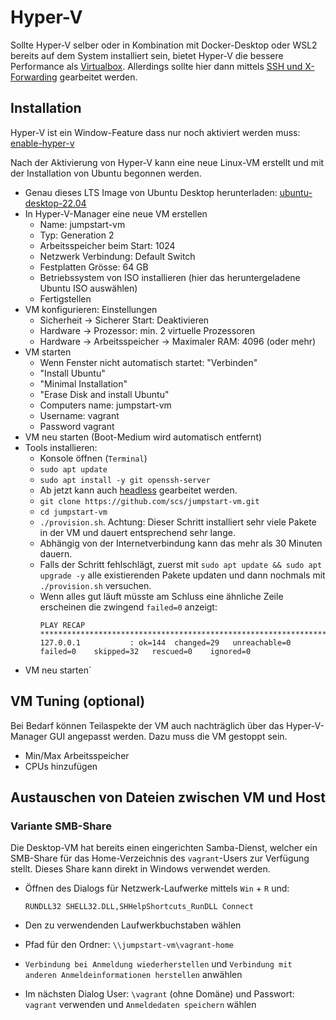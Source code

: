 Hyper-V
=======

Sollte Hyper-V selber oder in Kombination mit Docker-Desktop oder WSL2 bereits auf dem System installiert sein,
bietet Hyper-V die bessere Performance als [Virtualbox](./virtualbox.md).
Allerdings sollte hier dann mittels [SSH und X-Forwarding](./headless.md) gearbeitet werden.


Installation
------------

Hyper-V ist ein Window-Feature dass nur noch aktiviert werden muss:
[enable-hyper-v](https://docs.microsoft.com/en-us/virtualization/hyper-v-on-windows/quick-start/enable-hyper-v)

Nach der Aktivierung von Hyper-V kann eine neue Linux-VM erstellt
und mit der Installation von Ubuntu begonnen werden.

* Genau dieses LTS Image von Ubuntu Desktop herunterladen: [ubuntu-desktop-22.04](https://ubuntu.com/download/desktop)
* In Hyper-V-Manager eine neue VM erstellen
  * Name: jumpstart-vm
  * Typ: Generation 2
  * Arbeitsspeicher beim Start: 1024
  * Netzwerk Verbindung: Default Switch
  * Festplatten Grösse: 64 GB
  * Betriebssystem von ISO installieren (hier das heruntergeladene Ubuntu ISO auswählen)
  * Fertigstellen
* VM konfigurieren: Einstellungen
  * Sicherheit -> Sicherer Start: Deaktivieren
  * Hardware -> Prozessor: min. 2 virtuelle Prozessoren
  * Hardware -> Arbeitsspeicher -> Maximaler RAM: 4096 (oder mehr)
* VM starten
  * Wenn Fenster nicht automatisch startet: "Verbinden"
  * "Install Ubuntu"
  * "Minimal Installation"
  * "Erase Disk and install Ubuntu"
  * Computers name: jumpstart-vm
  * Username: vagrant
  * Password vagrant
* VM neu starten (Boot-Medium wird automatisch entfernt)
* Tools installieren:
  * Konsole öffnen (`Terminal`)
  * `sudo apt update`
  * `sudo apt install -y git openssh-server`
  * Ab jetzt kann auch [headless](./headless.md) gearbeitet werden.
  * `git clone https://github.com/scs/jumpstart-vm.git`
  * `cd jumpstart-vm`
  * `./provision.sh`. Achtung: Dieser Schritt installiert sehr viele Pakete in der VM
    und dauert entsprechend sehr lange.
  * Abhängig von der Internetverbindung kann das mehr als 30 Minuten dauern.
  * Falls der Schritt fehlschlägt,
    zuerst mit `sudo apt update && sudo apt upgrade -y` alle existierenden Pakete updaten
    und dann nochmals mit `./provision.sh` versuchen.
  * Wenn alles gut läuft müsste am Schluss eine ähnliche Zeile erscheinen die zwingend `failed=0` anzeigt:
    ~~~~~~
    PLAY RECAP ************************************************************************************************
    127.0.0.1           : ok=144  changed=29   unreachable=0    failed=0    skipped=32   rescued=0    ignored=0
    ~~~~~~
* VM neu starten`


VM Tuning (optional)
---------

Bei Bedarf können Teilaspekte der VM auch nachträglich über das Hyper-V-Manager GUI angepasst werden.
Dazu muss die VM gestoppt sein.

* Min/Max Arbeitsspeicher
* CPUs hinzufügen


Austauschen von Dateien zwischen VM und Host
--------------------------------------------


### Variante SMB-Share

Die Desktop-VM hat bereits einen eingerichten Samba-Dienst,
welcher ein SMB-Share für das Home-Verzeichnis des `vagrant`-Users zur Verfügung stellt.
Dieses Share kann direkt in Windows verwendet werden.

* Öffnen des Dialogs für Netzwerk-Laufwerke mittels `Win` + `R` und:

  ~~~~~~
  RUNDLL32 SHELL32.DLL,SHHelpShortcuts_RunDLL Connect
  ~~~~~~

* Den zu verwendenden Laufwerkbuchstaben wählen
* Pfad für den Ordner: `\\jumpstart-vm\vagrant-home`
* `Verbindung bei Anmeldung wiederherstellen` und `Verbindung mit anderen Anmeldeinformationen herstellen` anwählen
* Im nächsten Dialog User: `\vagrant` (ohne Domäne) und Passwort: `vagrant` verwenden und `Anmeldedaten speichern` wählen

